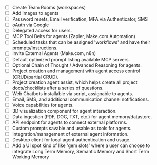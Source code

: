 - [ ] Create Team Rooms (workspaces)
- [ ] Add images to agents
- [ ] Password resets, Email verification, MFA via Authenticator, SMS
- [ ] oAuth via Google
- [ ] Delegated access for users.
- [ ] MCP Tool Belts for agents (Zapier, Make.com Automation)
- [ ] Scheduled tasks that can be assigned 'workflows' and have their prompts/instructions.
- [ ] Invite External Agents (Make.com, n8n)
- [ ] Default optimized prompt listing available MCP servers.
- [ ] Optional Chain of Thought / Advanced Reasoning for agents.
- [ ] Project creation and management with agent access control (CRUD/partial CRUD).
- [ ] Project creation agent assist, which helps create all project docs/checklists after a series of questions.
- [ ] Web Chatbots installable via script, assignable to agents.
- [ ] Email, SMS, and additional communication channel notifications.
- [ ] Voice capabilities for agents.
- [ ] 3D visualization component for agent interaction.
- [ ] Data ingestion (PDF, DOC, TXT, etc.) for agent memory/datastore.
- [ ] API endpoint for agents to connect external platforms.
- [ ] Custom prompts savable and usable as tools for agents.
- [ ] Integration/management of external agent information.
- [ ] Desktop client for local agent authentication and usage. 
- [ ] Add a UI spot kind of like 'gem slots' where a user can choose to integrate Long Term Memory, Semantic Memory and Short Term Working Memory